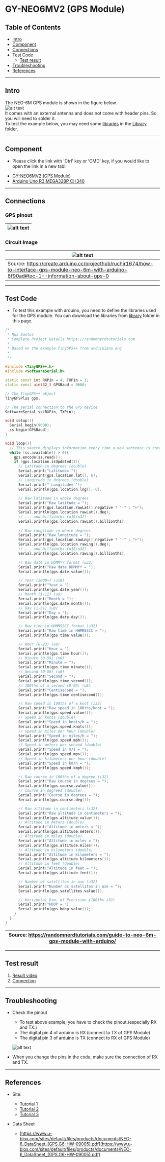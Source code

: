 # GY-NEO6MV2 (GPS Module)

## Table of Contents
- [Intro](#intro)
- [Component](#component)
- [Connections](#connections)
- [Test Code](#test-code)
  - [Test result](#test-result)
- [Troubleshooting](#troubleshooting)
- [References](#references)
    
---

## Intro
The NEO-6M GPS module is shown in the figure below.<br/>
![alt text](Pictures/RR1018-1.jpg "GPS Module")<br/>
It comes with an external antenna and does not come with header pins. So you will need to solder it.<br/>
To test the example below, you may need some [libraries](Library/) in the [Library](Library/) folder.

---

## Component
* Please click the link with 'Ctrl' key or 'CMD' key, if you would like to open the link in a new tab!

- [GY-NEO6MV2 (GPS Module)](https://www.trademe.co.nz/electronics-photography/other-electronics/electronic-components/other/listing-2675623928.htm?rsqid=59019109183e48c6b9adc939d6defd37-002)
- [Arduino Uno R3 MEGA328P CH340](https://www.trademe.co.nz/electronics-photography/other-electronics/electronic-components/other/listing-2651898157.htm?rsqid=929e0e9ffa584c05a4e74094cd4b87c6-004/)

---

## Connections
### GPS pinout
| ![alt text](Pictures/RR1018-2.jpg "GPS module pinout") |
| -- |


### Circuit Image
| ![alt text](Pictures/RR1018.jpg "Circuit connection") |
| -- |
| Source: https://create.arduino.cc/projecthub/ruchir1674/how-to-interface-gps-module-neo-6m-with-arduino-8f90ad#toc-1--information-about-gps-0 |

---

## Test Code
* To test this example with arduino, you need to define the libraries used for the GPS module. You can download the libraries from [library](Library/u8glib_arduino_v1.18.1.zip) folder in this page.

```c++
/*
 * Rui Santos 
 * Complete Project Details https://randomnerdtutorials.com
 *
 * Based on the example TinyGPS++ from arduiniana.org
 *
 */
 
#include <TinyGPS++.h>
#include <SoftwareSerial.h>

static const int RXPin = 4, TXPin = 3;
static const uint32_t GPSBaud = 9600;

// The TinyGPS++ object
TinyGPSPlus gps;

// The serial connection to the GPS device
SoftwareSerial ss(RXPin, TXPin);

void setup(){
  Serial.begin(9600);
  ss.begin(GPSBaud);
}

void loop(){
  // This sketch displays information every time a new sentence is correctly encoded.
  while (ss.available() > 0){
    gps.encode(ss.read());
    if (gps.location.isUpdated()){
      // Latitude in degrees (double)
      Serial.print("Latitude= "); 
      Serial.print(gps.location.lat(), 6);      
      // Longitude in degrees (double)
      Serial.print(" Longitude= "); 
      Serial.println(gps.location.lng(), 6); 
       
      // Raw latitude in whole degrees
      Serial.print("Raw latitude = "); 
      Serial.print(gps.location.rawLat().negative ? "-" : "+");
      Serial.println(gps.location.rawLat().deg); 
      // ... and billionths (u16/u32)
      Serial.println(gps.location.rawLat().billionths);
      
      // Raw longitude in whole degrees
      Serial.print("Raw longitude = "); 
      Serial.print(gps.location.rawLng().negative ? "-" : "+");
      Serial.println(gps.location.rawLng().deg); 
      // ... and billionths (u16/u32)
      Serial.println(gps.location.rawLng().billionths);

      // Raw date in DDMMYY format (u32)
      Serial.print("Raw date DDMMYY = ");
      Serial.println(gps.date.value()); 

      // Year (2000+) (u16)
      Serial.print("Year = "); 
      Serial.println(gps.date.year()); 
      // Month (1-12) (u8)
      Serial.print("Month = "); 
      Serial.println(gps.date.month()); 
      // Day (1-31) (u8)
      Serial.print("Day = "); 
      Serial.println(gps.date.day()); 

      // Raw time in HHMMSSCC format (u32)
      Serial.print("Raw time in HHMMSSCC = "); 
      Serial.println(gps.time.value()); 

      // Hour (0-23) (u8)
      Serial.print("Hour = "); 
      Serial.println(gps.time.hour()); 
      // Minute (0-59) (u8)
      Serial.print("Minute = "); 
      Serial.println(gps.time.minute()); 
      // Second (0-59) (u8)
      Serial.print("Second = "); 
      Serial.println(gps.time.second()); 
      // 100ths of a second (0-99) (u8)
      Serial.print("Centisecond = "); 
      Serial.println(gps.time.centisecond()); 

      // Raw speed in 100ths of a knot (i32)
      Serial.print("Raw speed in 100ths/knot = ");
      Serial.println(gps.speed.value()); 
      // Speed in knots (double)
      Serial.print("Speed in knots/h = ");
      Serial.println(gps.speed.knots()); 
      // Speed in miles per hour (double)
      Serial.print("Speed in miles/h = ");
      Serial.println(gps.speed.mph()); 
      // Speed in meters per second (double)
      Serial.print("Speed in m/s = ");
      Serial.println(gps.speed.mps()); 
      // Speed in kilometers per hour (double)
      Serial.print("Speed in km/h = "); 
      Serial.println(gps.speed.kmph()); 

      // Raw course in 100ths of a degree (i32)
      Serial.print("Raw course in degrees = "); 
      Serial.println(gps.course.value()); 
      // Course in degrees (double)
      Serial.print("Course in degrees = "); 
      Serial.println(gps.course.deg()); 

      // Raw altitude in centimeters (i32)
      Serial.print("Raw altitude in centimeters = "); 
      Serial.println(gps.altitude.value()); 
      // Altitude in meters (double)
      Serial.print("Altitude in meters = "); 
      Serial.println(gps.altitude.meters()); 
      // Altitude in miles (double)
      Serial.print("Altitude in miles = "); 
      Serial.println(gps.altitude.miles()); 
      // Altitude in kilometers (double)
      Serial.print("Altitude in kilometers = "); 
      Serial.println(gps.altitude.kilometers()); 
      // Altitude in feet (double)
      Serial.print("Altitude in feet = "); 
      Serial.println(gps.altitude.feet()); 

      // Number of satellites in use (u32)
      Serial.print("Number os satellites in use = "); 
      Serial.println(gps.satellites.value()); 

      // Horizontal Dim. of Precision (100ths-i32)
      Serial.print("HDOP = "); 
      Serial.println(gps.hdop.value()); 
    }
  }
}
```
| Source: https://randomnerdtutorials.com/guide-to-neo-6m-gps-module-with-arduino/|
| -- |

---

## Test result
1. [Result video](https://drive.google.com/file/d/1_RN-WhjaQx6hA6DZcNWvWJTLq-q7KFiV/view?usp=sharing)
2. [Connection](https://drive.google.com/file/d/1xHgAFgHzxB_ud4lzYgxZgfGU4RV7nqe0/view?usp=sharing)

---

## Troubleshooting

- Check the pinout
  - To test above example, you have to check the pinout.(especially RX and TX.)
  - The digital pin 4 of arduino is RX (connect to TX of GPS Module)
  - The digital pin 3 of arduino is TX (connect to RX of GPS Module)

  ![alt text](Pictures/RX_TX.png)

- When you change the pins in the code, make sure the connection of RX and TX.

---

## References
- Site:
  - [Tutorial 1](https://lastminuteengineers.com/neo6m-gps-arduino-tutorial/)
  - [Tutorial 2](https://www.instructables.com/id/How-to-Communicate-Neo-6M-GPS-to-Arduino/)
  - [Tutorial 3](https://randomnerdtutorials.com/guide-to-neo-6m-gps-module-with-arduino/)

- Data Sheet
  - [https://www.u-blox.com/sites/default/files/products/documents/NEO-6_DataSheet_(GPS.G6-HW-09005).pdf](https://www.u-blox.com/sites/default/files/products/documents/NEO-6_DataSheet_(GPS.G6-HW-09005).pdf)
